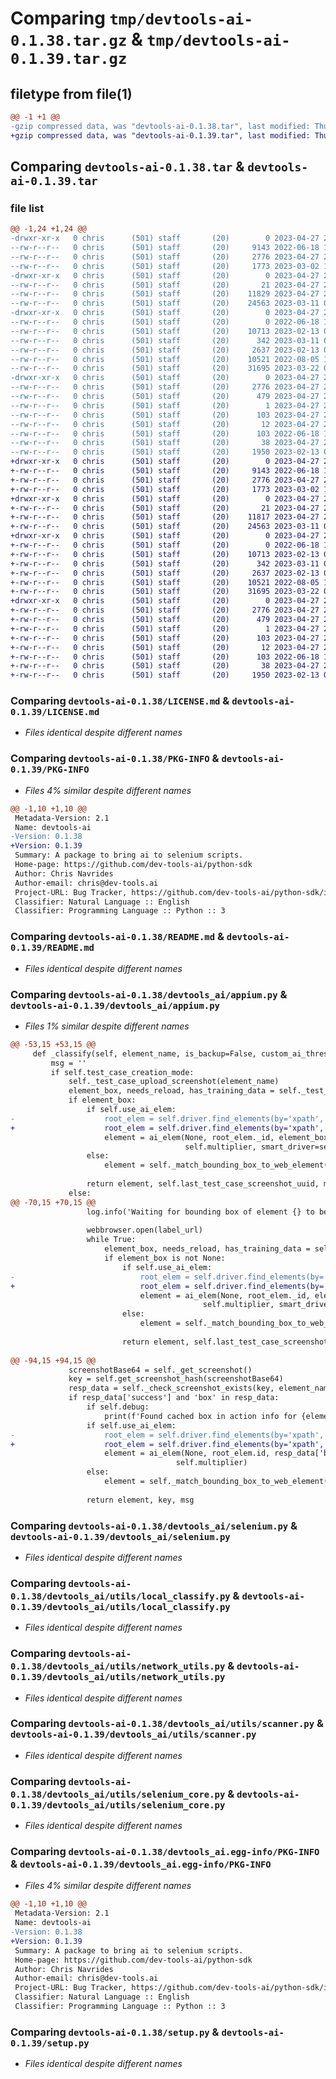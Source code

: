 # Comparing `tmp/devtools-ai-0.1.38.tar.gz` & `tmp/devtools-ai-0.1.39.tar.gz`

## filetype from file(1)

```diff
@@ -1 +1 @@
-gzip compressed data, was "devtools-ai-0.1.38.tar", last modified: Thu Apr 27 22:30:14 2023, max compression
+gzip compressed data, was "devtools-ai-0.1.39.tar", last modified: Thu Apr 27 22:46:20 2023, max compression
```

## Comparing `devtools-ai-0.1.38.tar` & `devtools-ai-0.1.39.tar`

### file list

```diff
@@ -1,24 +1,24 @@
-drwxr-xr-x   0 chris      (501) staff       (20)        0 2023-04-27 22:30:14.653283 devtools-ai-0.1.38/
--rw-r--r--   0 chris      (501) staff       (20)     9143 2022-06-18 16:37:36.000000 devtools-ai-0.1.38/LICENSE.md
--rw-r--r--   0 chris      (501) staff       (20)     2776 2023-04-27 22:30:14.652646 devtools-ai-0.1.38/PKG-INFO
--rw-r--r--   0 chris      (501) staff       (20)     1773 2023-03-02 18:30:06.000000 devtools-ai-0.1.38/README.md
-drwxr-xr-x   0 chris      (501) staff       (20)        0 2023-04-27 22:30:14.644175 devtools-ai-0.1.38/devtools_ai/
--rw-r--r--   0 chris      (501) staff       (20)       21 2023-04-27 22:25:19.000000 devtools-ai-0.1.38/devtools_ai/__init__.py
--rw-r--r--   0 chris      (501) staff       (20)    11829 2023-04-27 22:28:32.000000 devtools-ai-0.1.38/devtools_ai/appium.py
--rw-r--r--   0 chris      (501) staff       (20)    24563 2023-03-11 06:45:01.000000 devtools-ai-0.1.38/devtools_ai/selenium.py
-drwxr-xr-x   0 chris      (501) staff       (20)        0 2023-04-27 22:30:14.651811 devtools-ai-0.1.38/devtools_ai/utils/
--rw-r--r--   0 chris      (501) staff       (20)        0 2022-06-18 16:37:36.000000 devtools-ai-0.1.38/devtools_ai/utils/__init__.py
--rw-r--r--   0 chris      (501) staff       (20)    10713 2023-02-13 00:24:21.000000 devtools-ai-0.1.38/devtools_ai/utils/local_classify.py
--rw-r--r--   0 chris      (501) staff       (20)      342 2023-03-11 06:45:01.000000 devtools-ai-0.1.38/devtools_ai/utils/misc.py
--rw-r--r--   0 chris      (501) staff       (20)     2637 2023-02-13 00:24:21.000000 devtools-ai-0.1.38/devtools_ai/utils/network_utils.py
--rw-r--r--   0 chris      (501) staff       (20)    10521 2022-08-05 19:01:02.000000 devtools-ai-0.1.38/devtools_ai/utils/scanner.py
--rw-r--r--   0 chris      (501) staff       (20)    31695 2023-03-22 01:14:20.000000 devtools-ai-0.1.38/devtools_ai/utils/selenium_core.py
-drwxr-xr-x   0 chris      (501) staff       (20)        0 2023-04-27 22:30:14.647668 devtools-ai-0.1.38/devtools_ai.egg-info/
--rw-r--r--   0 chris      (501) staff       (20)     2776 2023-04-27 22:30:14.000000 devtools-ai-0.1.38/devtools_ai.egg-info/PKG-INFO
--rw-r--r--   0 chris      (501) staff       (20)      479 2023-04-27 22:30:14.000000 devtools-ai-0.1.38/devtools_ai.egg-info/SOURCES.txt
--rw-r--r--   0 chris      (501) staff       (20)        1 2023-04-27 22:30:14.000000 devtools-ai-0.1.38/devtools_ai.egg-info/dependency_links.txt
--rw-r--r--   0 chris      (501) staff       (20)      103 2023-04-27 22:30:14.000000 devtools-ai-0.1.38/devtools_ai.egg-info/requires.txt
--rw-r--r--   0 chris      (501) staff       (20)       12 2023-04-27 22:30:14.000000 devtools-ai-0.1.38/devtools_ai.egg-info/top_level.txt
--rw-r--r--   0 chris      (501) staff       (20)      103 2022-06-18 16:37:36.000000 devtools-ai-0.1.38/pyproject.toml
--rw-r--r--   0 chris      (501) staff       (20)       38 2023-04-27 22:30:14.653486 devtools-ai-0.1.38/setup.cfg
--rw-r--r--   0 chris      (501) staff       (20)     1950 2023-02-13 00:24:21.000000 devtools-ai-0.1.38/setup.py
+drwxr-xr-x   0 chris      (501) staff       (20)        0 2023-04-27 22:46:20.776709 devtools-ai-0.1.39/
+-rw-r--r--   0 chris      (501) staff       (20)     9143 2022-06-18 16:37:36.000000 devtools-ai-0.1.39/LICENSE.md
+-rw-r--r--   0 chris      (501) staff       (20)     2776 2023-04-27 22:46:20.776316 devtools-ai-0.1.39/PKG-INFO
+-rw-r--r--   0 chris      (501) staff       (20)     1773 2023-03-02 18:30:06.000000 devtools-ai-0.1.39/README.md
+drwxr-xr-x   0 chris      (501) staff       (20)        0 2023-04-27 22:46:20.770851 devtools-ai-0.1.39/devtools_ai/
+-rw-r--r--   0 chris      (501) staff       (20)       21 2023-04-27 22:46:13.000000 devtools-ai-0.1.39/devtools_ai/__init__.py
+-rw-r--r--   0 chris      (501) staff       (20)    11817 2023-04-27 22:46:03.000000 devtools-ai-0.1.39/devtools_ai/appium.py
+-rw-r--r--   0 chris      (501) staff       (20)    24563 2023-03-11 06:45:01.000000 devtools-ai-0.1.39/devtools_ai/selenium.py
+drwxr-xr-x   0 chris      (501) staff       (20)        0 2023-04-27 22:46:20.775757 devtools-ai-0.1.39/devtools_ai/utils/
+-rw-r--r--   0 chris      (501) staff       (20)        0 2022-06-18 16:37:36.000000 devtools-ai-0.1.39/devtools_ai/utils/__init__.py
+-rw-r--r--   0 chris      (501) staff       (20)    10713 2023-02-13 00:24:21.000000 devtools-ai-0.1.39/devtools_ai/utils/local_classify.py
+-rw-r--r--   0 chris      (501) staff       (20)      342 2023-03-11 06:45:01.000000 devtools-ai-0.1.39/devtools_ai/utils/misc.py
+-rw-r--r--   0 chris      (501) staff       (20)     2637 2023-02-13 00:24:21.000000 devtools-ai-0.1.39/devtools_ai/utils/network_utils.py
+-rw-r--r--   0 chris      (501) staff       (20)    10521 2022-08-05 19:01:02.000000 devtools-ai-0.1.39/devtools_ai/utils/scanner.py
+-rw-r--r--   0 chris      (501) staff       (20)    31695 2023-03-22 01:14:20.000000 devtools-ai-0.1.39/devtools_ai/utils/selenium_core.py
+drwxr-xr-x   0 chris      (501) staff       (20)        0 2023-04-27 22:46:20.773134 devtools-ai-0.1.39/devtools_ai.egg-info/
+-rw-r--r--   0 chris      (501) staff       (20)     2776 2023-04-27 22:46:20.000000 devtools-ai-0.1.39/devtools_ai.egg-info/PKG-INFO
+-rw-r--r--   0 chris      (501) staff       (20)      479 2023-04-27 22:46:20.000000 devtools-ai-0.1.39/devtools_ai.egg-info/SOURCES.txt
+-rw-r--r--   0 chris      (501) staff       (20)        1 2023-04-27 22:46:20.000000 devtools-ai-0.1.39/devtools_ai.egg-info/dependency_links.txt
+-rw-r--r--   0 chris      (501) staff       (20)      103 2023-04-27 22:46:20.000000 devtools-ai-0.1.39/devtools_ai.egg-info/requires.txt
+-rw-r--r--   0 chris      (501) staff       (20)       12 2023-04-27 22:46:20.000000 devtools-ai-0.1.39/devtools_ai.egg-info/top_level.txt
+-rw-r--r--   0 chris      (501) staff       (20)      103 2022-06-18 16:37:36.000000 devtools-ai-0.1.39/pyproject.toml
+-rw-r--r--   0 chris      (501) staff       (20)       38 2023-04-27 22:46:20.776825 devtools-ai-0.1.39/setup.cfg
+-rw-r--r--   0 chris      (501) staff       (20)     1950 2023-02-13 00:24:21.000000 devtools-ai-0.1.39/setup.py
```

### Comparing `devtools-ai-0.1.38/LICENSE.md` & `devtools-ai-0.1.39/LICENSE.md`

 * *Files identical despite different names*

### Comparing `devtools-ai-0.1.38/PKG-INFO` & `devtools-ai-0.1.39/PKG-INFO`

 * *Files 4% similar despite different names*

```diff
@@ -1,10 +1,10 @@
 Metadata-Version: 2.1
 Name: devtools-ai
-Version: 0.1.38
+Version: 0.1.39
 Summary: A package to bring ai to selenium scripts.
 Home-page: https://github.com/dev-tools-ai/python-sdk
 Author: Chris Navrides
 Author-email: chris@dev-tools.ai
 Project-URL: Bug Tracker, https://github.com/dev-tools-ai/python-sdk/issues
 Classifier: Natural Language :: English
 Classifier: Programming Language :: Python :: 3
```

### Comparing `devtools-ai-0.1.38/README.md` & `devtools-ai-0.1.39/README.md`

 * *Files identical despite different names*

### Comparing `devtools-ai-0.1.38/devtools_ai/appium.py` & `devtools-ai-0.1.39/devtools_ai/appium.py`

 * *Files 1% similar despite different names*

```diff
@@ -53,15 +53,15 @@
     def _classify(self, element_name, is_backup=False, custom_ai_threshold=None):
         msg = ''
         if self.test_case_creation_mode:
             self._test_case_upload_screenshot(element_name)
             element_box, needs_reload, has_training_data = self._test_case_get_box(element_name)
             if element_box:
                 if self.use_ai_elem:
-                    root_elem = self.driver.find_elements(by='xpath', value='//*')[0]._id
+                    root_elem = self.driver.find_elements(by='xpath', value='//*')[0]
                     element = ai_elem(None, root_elem._id, element_box, self.driver,
                                       self.multiplier, smart_driver=self, base_elem=root_elem)
                 else:
                     element = self._match_bounding_box_to_web_element(element_box, multiplier=self.multiplier, use_first=self.use_ai_elem)
 
                 return element, self.last_test_case_screenshot_uuid, msg
             else:
@@ -70,15 +70,15 @@
                 log.info('Waiting for bounding box of element {} to be drawn in the UI: \n\t{}'.format(element_name,
                                                                                                        label_url))
                 webbrowser.open(label_url)
                 while True:
                     element_box, needs_reload, has_training_data = self._test_case_get_box(element_name, event_id=event_id)
                     if element_box is not None:
                         if self.use_ai_elem:
-                            root_elem = self.driver.find_elements(by='xpath', value='//*')[0]._id
+                            root_elem = self.driver.find_elements(by='xpath', value='//*')[0]
                             element = ai_elem(None, root_elem._id, element_box, self.driver,
                                           self.multiplier, smart_driver=self, base_elem=root_elem)
                         else:
                             element = self._match_bounding_box_to_web_element(element_box, multiplier=self.multiplier, use_first=self.use_ai_elem)
 
                         return element, self.last_test_case_screenshot_uuid, msg
 
@@ -94,15 +94,15 @@
             screenshotBase64 = self._get_screenshot()
             key = self.get_screenshot_hash(screenshotBase64)
             resp_data = self._check_screenshot_exists(key, element_name)
             if resp_data['success'] and 'box' in resp_data:
                 if self.debug:
                     print(f'Found cached box in action info for {element_name} using that')
                 if self.use_ai_elem:
-                    root_elem = self.driver.find_elements(by='xpath', value='//*')[0]._id
+                    root_elem = self.driver.find_elements(by='xpath', value='//*')[0]
                     element = ai_elem(None, root_elem.id, resp_data['box'], self.driver,
                                     self.multiplier)
                 else:
                     element = self._match_bounding_box_to_web_element(resp_data['box'], multiplier=self.multiplier, use_first=self.use_ai_elem)
 
                 return element, key, msg
```

### Comparing `devtools-ai-0.1.38/devtools_ai/selenium.py` & `devtools-ai-0.1.39/devtools_ai/selenium.py`

 * *Files identical despite different names*

### Comparing `devtools-ai-0.1.38/devtools_ai/utils/local_classify.py` & `devtools-ai-0.1.39/devtools_ai/utils/local_classify.py`

 * *Files identical despite different names*

### Comparing `devtools-ai-0.1.38/devtools_ai/utils/network_utils.py` & `devtools-ai-0.1.39/devtools_ai/utils/network_utils.py`

 * *Files identical despite different names*

### Comparing `devtools-ai-0.1.38/devtools_ai/utils/scanner.py` & `devtools-ai-0.1.39/devtools_ai/utils/scanner.py`

 * *Files identical despite different names*

### Comparing `devtools-ai-0.1.38/devtools_ai/utils/selenium_core.py` & `devtools-ai-0.1.39/devtools_ai/utils/selenium_core.py`

 * *Files identical despite different names*

### Comparing `devtools-ai-0.1.38/devtools_ai.egg-info/PKG-INFO` & `devtools-ai-0.1.39/devtools_ai.egg-info/PKG-INFO`

 * *Files 4% similar despite different names*

```diff
@@ -1,10 +1,10 @@
 Metadata-Version: 2.1
 Name: devtools-ai
-Version: 0.1.38
+Version: 0.1.39
 Summary: A package to bring ai to selenium scripts.
 Home-page: https://github.com/dev-tools-ai/python-sdk
 Author: Chris Navrides
 Author-email: chris@dev-tools.ai
 Project-URL: Bug Tracker, https://github.com/dev-tools-ai/python-sdk/issues
 Classifier: Natural Language :: English
 Classifier: Programming Language :: Python :: 3
```

### Comparing `devtools-ai-0.1.38/setup.py` & `devtools-ai-0.1.39/setup.py`

 * *Files identical despite different names*

